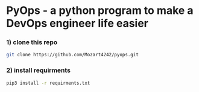 # PyOps - a python program to make a DevOps engineer life easier

### 1) clone this repo
``` sh
git clone https://github.com/Mozart4242/pyops.git
```
### 2) install requirments
```sh
pip3 install -r requirments.txt
```
